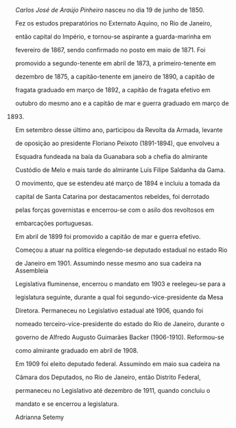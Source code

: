 

*Carlos José de Araújo Pinheiro* nasceu no dia 19 de junho de 1850.



Fez os estudos preparatórios no Externato Aquino, no Rio de Janeiro,

então capital do Império, e tornou-se aspirante a guarda-marinha em

fevereiro de 1867, sendo confirmado no posto em maio de 1871. Foi

promovido a segundo-tenente em abril de 1873, a primeiro-tenente em

dezembro de 1875, a capitão-tenente em janeiro de 1890, a capitão de

fragata graduado em março de 1892, a capitão de fragata efetivo em

outubro do mesmo ano e a capitão de mar e guerra graduado em março de

1893.



Em setembro desse último ano, participou da Revolta da Armada, levante

de oposição ao presidente Floriano Peixoto (1891-1894), que envolveu a

Esquadra fundeada na baía da Guanabara sob a chefia do almirante

Custódio de Melo e mais tarde do almirante Luís Filipe Saldanha da Gama.

O movimento, que se estendeu até março de 1894 e incluiu a tomada da

capital de Santa Catarina por destacamentos rebeldes, foi derrotado

pelas forças governistas e encerrou-se com o asilo dos revoltosos em

embarcações portuguesas.



Em abril de 1899 foi promovido a capitão de mar e guerra efetivo.

Começou a atuar na política elegendo-se deputado estadual no estado Rio

de Janeiro em 1901. Assumindo nesse mesmo ano sua cadeira na Assembleia

Legislativa fluminense, encerrou o mandato em 1903 e reelegeu-se para a

legislatura seguinte, durante a qual foi segundo-vice-presidente da Mesa

Diretora. Permaneceu no Legislativo estadual até 1906, quando foi

nomeado terceiro-vice-presidente do estado do Rio de Janeiro, durante o

governo de Alfredo Augusto Guimarães Backer (1906-1910). Reformou-se

como almirante graduado em abril de 1908.



Em 1909 foi eleito deputado federal. Assumindo em maio sua cadeira na

Câmara dos Deputados, no Rio de Janeiro, então Distrito Federal,

permaneceu no Legislativo até dezembro de 1911, quando concluiu o

mandato e se encerrou a legislatura.



Adrianna Setemy



